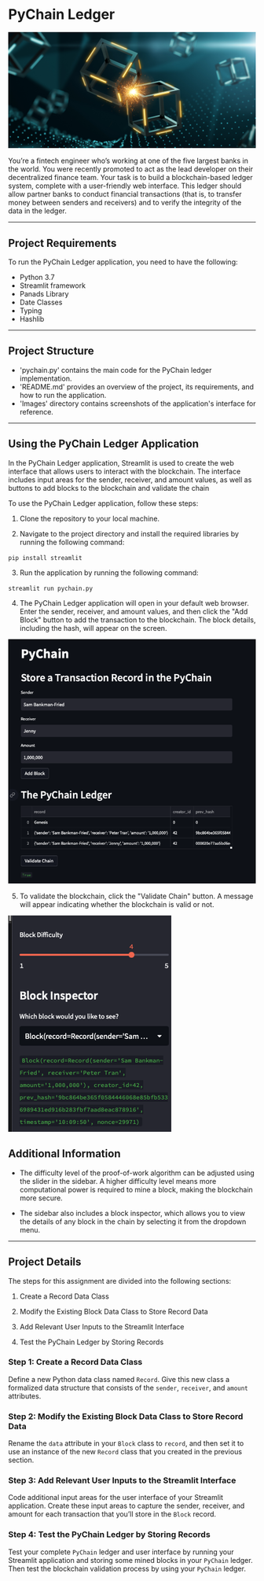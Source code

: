 # PyChain Ledger

![alt=""](Images/application-image.png)

You’re a fintech engineer who’s working at one of the five largest banks in the world. You were recently promoted to act as the lead developer on their decentralized finance team. Your task is to build a blockchain-based ledger system, complete with a user-friendly web interface. This ledger should allow partner banks to conduct financial transactions (that is, to transfer money between senders and receivers) and to verify the integrity of the data in the ledger.

---

## Project Requirements

To run the PyChain Ledger application, you need to have the following:

- Python 3.7
- Streamlit framework
- Panads Library
- Date Classes
- Typing
- Hashlib

---

## Project Structure

- 'pychain.py' contains the main code for the PyChain ledger implementation.
- 'README.md' provides an overview of the project, its requirements, and how to run the application.
- 'Images' directory contains screenshots of the application's interface for reference.

---

## Using the PyChain Ledger Application

In the PyChain Ledger application, Streamlit is used to create the web interface that allows users to interact with the blockchain. The interface includes input areas for the sender, receiver, and amount values, as well as buttons to add blocks to the blockchain and validate the chain

To use the PyChain Ledger application, follow these steps:

1. Clone the repository to your local machine.

2. Navigate to the project directory and install the required libraries by running the following command:

`pip install streamlit`

3. Run the application by running the following command:

`streamlit run pychain.py`

4. The PyChain Ledger application will open in your default web browser. Enter the sender, receiver, and amount values, and then click the "Add Block" button to add the transaction to the blockchain. The block details, including the hash, will appear on the screen.

![pychain](Images/pychain.png)

5. To validate the blockchain, click the "Validate Chain" button. A message will appear indicating whether the blockchain is valid or not.

![validation](Images/validation.png)

## Additional Information

- The difficulty level of the proof-of-work algorithm can be adjusted using the slider in the sidebar. A higher difficulty level means more computational power is required to mine a block, making the blockchain more secure.

- The sidebar also includes a block inspector, which allows you to view the details of any block in the chain by selecting it from the dropdown menu.

---

## Project Details

The steps for this assignment are divided into the following sections:

1. Create a Record Data Class

2. Modify the Existing Block Data Class to Store Record Data

3. Add Relevant User Inputs to the Streamlit Interface

4. Test the PyChain Ledger by Storing Records

### Step 1: Create a Record Data Class

Define a new Python data class named `Record`. Give this new class a formalized data structure that consists of the `sender`, `receiver`, and `amount` attributes.

### Step 2: Modify the Existing Block Data Class to Store Record Data

Rename the `data` attribute in your `Block` class to `record`, and then set it to use an instance of the new `Record` class that you created in the previous section.

### Step 3: Add Relevant User Inputs to the Streamlit Interface

Code additional input areas for the user interface of your Streamlit application. Create these input areas to capture the sender, receiver, and amount for each transaction that you’ll store in the `Block` record.

### Step 4: Test the PyChain Ledger by Storing Records

Test your complete `PyChain` ledger and user interface by running your Streamlit application and storing some mined blocks in your `PyChain` ledger. Then test the blockchain validation process by using your `PyChain` ledger.
